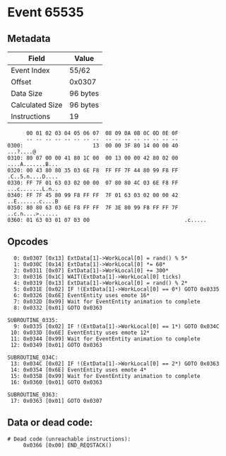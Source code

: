 # Event 65535

## Metadata

| Field           | Value    |
|-----------------|----------|
| Event Index     | 55/62    |
| Offset          | 0x0307   |
| Data Size       | 96 bytes |
| Calculated Size | 96 bytes |
| Instructions    | 19       |

```
      00 01 02 03 04 05 06 07  08 09 0A 0B 0C 0D 0E 0F
      -- -- -- -- -- -- -- --  -- -- -- -- -- -- -- --
0300:                      13  00 00 3F 80 14 00 00 40         ...?....@
0310: 80 07 00 00 41 80 1C 00  00 13 00 00 42 80 02 00  ....A.......B...
0320: 00 43 80 80 35 03 6E F8  FF FF 7F 44 80 99 F8 FF  .C..5.n....D....
0330: FF 7F 01 63 03 02 00 00  07 80 80 4C 03 6E F8 FF  ...c.......L.n..
0340: FF 7F 45 80 99 F8 FF FF  7F 01 63 03 02 00 00 42  ..E.......c....B
0350: 80 80 63 03 6E F8 FF FF  7F 3E 80 99 F8 FF FF 7F  ..c.n....>......
0360: 01 63 03 01 07 03 00                              .c.....         
```

## Opcodes

```
  0: 0x0307 [0x13] ExtData[1]->WorkLocal[0] = rand() % 5*
  1: 0x030C [0x14] ExtData[1]->WorkLocal[0] *= 60*
  2: 0x0311 [0x07] ExtData[1]->WorkLocal[0] += 300*
  3: 0x0316 [0x1C] WAIT(ExtData[1]->WorkLocal[0] ticks)
  4: 0x0319 [0x13] ExtData[1]->WorkLocal[0] = rand() % 2*
  5: 0x031E [0x02] IF !(ExtData[1]->WorkLocal[0] == 0*) GOTO 0x0335
  6: 0x0326 [0x6E] EventEntity uses emote 16*
  7: 0x032D [0x99] Wait for EventEntity animation to complete
  8: 0x0332 [0x01] GOTO 0x0363

SUBROUTINE_0335:
  9: 0x0335 [0x02] IF !(ExtData[1]->WorkLocal[0] == 1*) GOTO 0x034C
 10: 0x033D [0x6E] EventEntity uses emote 12*
 11: 0x0344 [0x99] Wait for EventEntity animation to complete
 12: 0x0349 [0x01] GOTO 0x0363

SUBROUTINE_034C:
 13: 0x034C [0x02] IF !(ExtData[1]->WorkLocal[0] == 2*) GOTO 0x0363
 14: 0x0354 [0x6E] EventEntity uses emote 4*
 15: 0x035B [0x99] Wait for EventEntity animation to complete
 16: 0x0360 [0x01] GOTO 0x0363

SUBROUTINE_0363:
 17: 0x0363 [0x01] GOTO 0x0307
```

## Data or dead code:

```
# Dead code (unreachable instructions):
     0x0366 [0x00] END_REQSTACK()
```